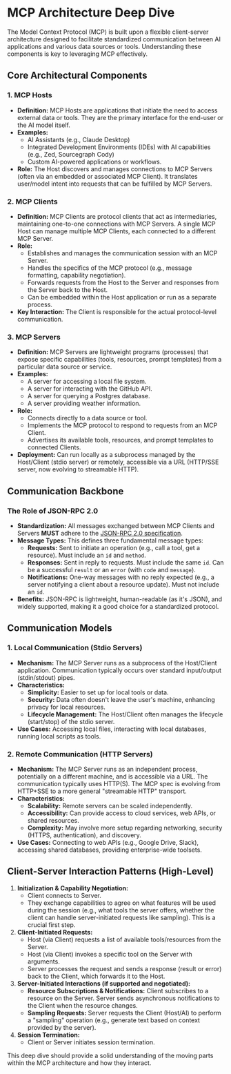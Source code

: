 # MCP Architecture Deep Dive

The Model Context Protocol (MCP) is built upon a flexible client-server architecture designed to facilitate standardized communication between AI applications and various data sources or tools. Understanding these components is key to leveraging MCP effectively.

## Core Architectural Components

### 1. MCP Hosts

- **Definition:** MCP Hosts are applications that initiate the need to access external data or tools. They are the primary interface for the end-user or the AI model itself.
- **Examples:**
  - AI Assistants (e.g., Claude Desktop)
  - Integrated Development Environments (IDEs) with AI capabilities (e.g., Zed, Sourcegraph Cody)
  - Custom AI-powered applications or workflows.
- **Role:** The Host discovers and manages connections to MCP Servers (often via an embedded or associated MCP Client). It translates user/model intent into requests that can be fulfilled by MCP Servers.

### 2. MCP Clients

- **Definition:** MCP Clients are protocol clients that act as intermediaries, maintaining one-to-one connections with MCP Servers. A single MCP Host can manage multiple MCP Clients, each connected to a different MCP Server.
- **Role:**
  - Establishes and manages the communication session with an MCP Server.
  - Handles the specifics of the MCP protocol (e.g., message formatting, capability negotiation).
  - Forwards requests from the Host to the Server and responses from the Server back to the Host.
  - Can be embedded within the Host application or run as a separate process.
- **Key Interaction:** The Client is responsible for the actual protocol-level communication.

### 3. MCP Servers

- **Definition:** MCP Servers are lightweight programs (processes) that expose specific capabilities (tools, resources, prompt templates) from a particular data source or service.
- **Examples:**
  - A server for accessing a local file system.
  - A server for interacting with the GitHub API.
  - A server for querying a Postgres database.
  - A server providing weather information.
- **Role:**
  - Connects directly to a data source or tool.
  - Implements the MCP protocol to respond to requests from an MCP Client.
  - Advertises its available tools, resources, and prompt templates to connected Clients.
- **Deployment:** Can run locally as a subprocess managed by the Host/Client (stdio server) or remotely, accessible via a URL (HTTP/SSE server, now evolving to streamable HTTP).

## Communication Backbone

### The Role of JSON-RPC 2.0

- **Standardization:** All messages exchanged between MCP Clients and Servers **MUST** adhere to the [JSON-RPC 2.0 specification](https://www.jsonrpc.org/specification).
- **Message Types:** This defines three fundamental message types:
  - **Requests:** Sent to initiate an operation (e.g., call a tool, get a resource). Must include an `id` and `method`.
  - **Responses:** Sent in reply to requests. Must include the same `id`. Can be a successful `result` or an `error` (with `code` and `message`).
  - **Notifications:** One-way messages with no reply expected (e.g., a server notifying a client about a resource update). Must not include an `id`.
- **Benefits:** JSON-RPC is lightweight, human-readable (as it's JSON), and widely supported, making it a good choice for a standardized protocol.

## Communication Models

### 1. Local Communication (Stdio Servers)

- **Mechanism:** The MCP Server runs as a subprocess of the Host/Client application. Communication typically occurs over standard input/output (stdin/stdout) pipes.
- **Characteristics:**
  - **Simplicity:** Easier to set up for local tools or data.
  - **Security:** Data often doesn't leave the user's machine, enhancing privacy for local resources.
  - **Lifecycle Management:** The Host/Client often manages the lifecycle (start/stop) of the stdio server.
- **Use Cases:** Accessing local files, interacting with local databases, running local scripts as tools.

### 2. Remote Communication (HTTP Servers)

- **Mechanism:** The MCP Server runs as an independent process, potentially on a different machine, and is accessible via a URL. The communication typically uses HTTP(S). The MCP spec is evolving from HTTP+SSE to a more general "streamable HTTP" transport.
- **Characteristics:**
  - **Scalability:** Remote servers can be scaled independently.
  - **Accessibility:** Can provide access to cloud services, web APIs, or shared resources.
  - **Complexity:** May involve more setup regarding networking, security (HTTPS, authentication), and discovery.
- **Use Cases:** Connecting to web APIs (e.g., Google Drive, Slack), accessing shared databases, providing enterprise-wide toolsets.

## Client-Server Interaction Patterns (High-Level)

1.  **Initialization & Capability Negotiation:**
    - Client connects to Server.
    - They exchange capabilities to agree on what features will be used during the session (e.g., what tools the server offers, whether the client can handle server-initiated requests like sampling). This is a crucial first step.
2.  **Client-Initiated Requests:**
    - Host (via Client) requests a list of available tools/resources from the Server.
    - Host (via Client) invokes a specific tool on the Server with arguments.
    - Server processes the request and sends a response (result or error) back to the Client, which forwards it to the Host.
3.  **Server-Initiated Interactions (if supported and negotiated):**
    - **Resource Subscriptions & Notifications:** Client subscribes to a resource on the Server. Server sends asynchronous notifications to the Client when the resource changes.
    - **Sampling Requests:** Server requests the Client (Host/AI) to perform a "sampling" operation (e.g., generate text based on context provided by the server).
4.  **Session Termination:**
    - Client or Server initiates session termination.

This deep dive should provide a solid understanding of the moving parts within the MCP architecture and how they interact.
